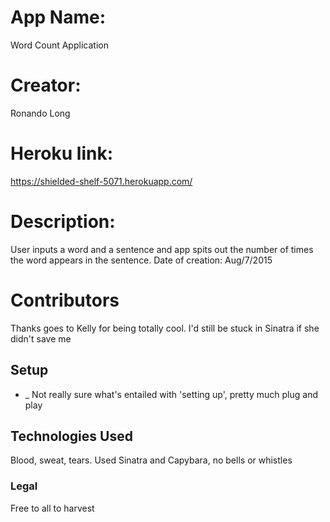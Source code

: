 # App Name:
Word Count Application

# Creator:
Ronando Long

# Heroku link:
https://shielded-shelf-5071.herokuapp.com/

# Description:
User inputs a word and a sentence and app spits out the number of times the word appears in the sentence. Date of creation: Aug/7/2015

# Contributors
Thanks goes to Kelly for being totally cool. I'd still be stuck in Sinatra if she didn't save me

## Setup
* _ Not really sure what's entailed with 'setting up', pretty much plug and play


## Technologies Used

Blood, sweat, tears. Used Sinatra and Capybara, no bells or whistles

### Legal
Free to all to harvest
